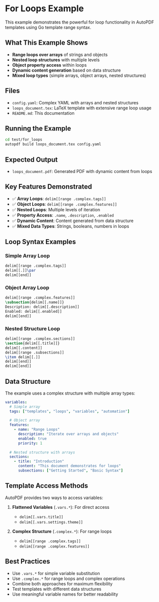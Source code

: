 # For Loops Example

This example demonstrates the powerful for loop functionality in AutoPDF templates using Go template range syntax.

## What This Example Shows

- **Range loops over arrays** of strings and objects
- **Nested loop structures** with multiple levels
- **Object property access** within loops
- **Dynamic content generation** based on data structure
- **Mixed loop types** (simple arrays, object arrays, nested structures)

## Files

- `config.yaml`: Complex YAML with arrays and nested structures
- `loops_document.tex`: LaTeX template with extensive range loop usage
- `README.md`: This documentation

## Running the Example

```bash
cd test/for_loops
autopdf build loops_document.tex config.yaml
```

## Expected Output

- `loops_document.pdf`: Generated PDF with dynamic content from loops

## Key Features Demonstrated

- ✅ **Array Loops**: `delim[[range .complex.tags]]`
- ✅ **Object Loops**: `delim[[range .complex.features]]`
- ✅ **Nested Loops**: Multiple levels of iteration
- ✅ **Property Access**: `.name`, `.description`, `.enabled`
- ✅ **Dynamic Content**: Content generated from data structure
- ✅ **Mixed Data Types**: Strings, booleans, numbers in loops

## Loop Syntax Examples

### Simple Array Loop
```latex
delim[[range .complex.tags]]
delim[[.]]\par
delim[[end]]
```

### Object Array Loop
```latex
delim[[range .complex.features]]
\subsection{delim[[.name]]}
Description: delim[[.description]]
Enabled: delim[[.enabled]]
delim[[end]]
```

### Nested Structure Loop
```latex
delim[[range .complex.sections]]
\section{delim[[.title]]}
delim[[.content]]
delim[[range .subsections]]
\item delim[[.]]
delim[[end]]
delim[[end]]
```

## Data Structure

The example uses a complex structure with multiple array types:

```yaml
variables:
  # Simple array
  tags: ["templates", "loops", "variables", "automation"]
  
  # Object array
  features:
    - name: "Range Loops"
      description: "Iterate over arrays and objects"
      enabled: true
      priority: 1
  
  # Nested structure with arrays
  sections:
    - title: "Introduction"
      content: "This document demonstrates for loops"
      subsections: ["Getting Started", "Basic Syntax"]
```

## Template Access Methods

AutoPDF provides two ways to access variables:

1. **Flattened Variables** (`.vars.*`): For direct access
   - `delim[[.vars.title]]`
   - `delim[[.vars.settings.theme]]`

2. **Complex Structure** (`.complex.*`): For range loops
   - `delim[[range .complex.tags]]`
   - `delim[[range .complex.features]]`

## Best Practices

- Use `.vars.*` for simple variable substitution
- Use `.complex.*` for range loops and complex operations
- Combine both approaches for maximum flexibility
- Test templates with different data structures
- Use meaningful variable names for better readability
